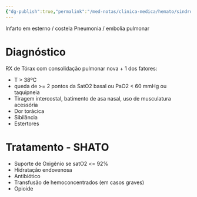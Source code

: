 ```yaml
---
{"dg-publish":true,"permalink":"/med-notas/clinica-medica/hemato/sindrome-toracica-aguda/","tags":["review"]}
---
```


Infarto em esterno / costela
Pneumonia / embolia pulmonar

# Diagnóstico
RX de Tórax com consolidação pulmonar nova + 1 dos fatores:
- T > 38ºC
- queda de >= 2 pontos da SatO2 basal ou PaO2 < 60 mmHg ou taquipneia
- Tiragem intercostal, batimento de asa nasal, uso de musculatura acessória
- Dor torácica
- Sibilância
- Estertores

# Tratamento - SHATO
- Suporte de Oxigênio se satO2 <= 92%
-  Hidratação endovenosa
- Antibiótico
- Transfusão de hemoconcentrados (em casos graves)
- Opioide